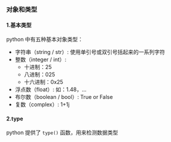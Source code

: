 ### 对象和类型

#### 1.基本类型

python 中有五种基本对象类型：

- 字符串（string / str）: 使用单引号或双引号括起来的一系列字符
- 整数（integer / int）:
  - 十进制：25
  - 八进制：025
  - 十六进制：0x25
- 浮点数（float）: 如：1.48，...
- 布尔数（boolean / bool）: True or False
- 复数（complex）: 1+1j

#### 2.type

python 提供了 `type()` 函数，用来检测数据类型
